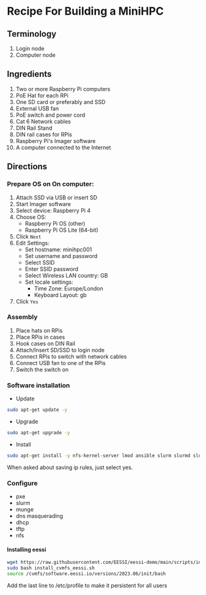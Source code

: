 # Recipe For Building a MiniHPC

## Terminology
1. Login node
1. Computer node

## Ingredients
1. Two or more Raspberry Pi computers
1. PoE Hat for each RPi
1. One SD card or preferably and SSD
1. External USB fan
1. PoE switch and power cord
1. Cat 6 Network cables
1. DIN Rail Stand
1. DIN rail cases for RPis
1. Raspberry Pi's Imager software
1. A computer connected to the Internet

## Directions
### Prepare OS on On computer:
1. Attach SSD via USB or insert SD
1. Start Imager software
1. Select device: Raspberry Pi 4
1. Choose OS:
	- Raspberry Pi OS (other)
	- Raspberry Pi OS Lite (64-bit)
1. Click `Next`
1. Edit Settings:
	- Set hostname: minihpc001
	- Set username and password
	- Select SSID
	- Enter SSID password
	- Select Wireless LAN country: GB
	- Set locale settings:
		- Time Zone: Europe/London
		- Keyboard Layout: gb
1. Click `Yes`

### Assembly
1. Place hats on RPis
1. Place RPis in cases
1. Hook cases on DIN Rail
1. Attach/Insert SD/SSD to login node
1. Connect RPis to switch with network cables
1. Connect USB fan to one of the RPis
1. Switch the switch on

### Software installation
- Update
```bash
sudo apt-get update -y
```
- Upgrade
```bash
sudo apt-get upgrade -y
```
- Install
```bash
sudo apt-get install -y nfs-kernel-server lmod ansible slurm slurmd slurm-client munge nmap nfs-common net-tools build-essential htop net-tools screen vim python3-pip slurm-wlm dnsmasq ntp ntpdate iptables-persistent
```
When asked about saving ip rules, just select yes.
### Configure
- pxe
- slurm
- munge
- dns masquerading
- dhcp
- tftp
- nfs

#### Installing eessi
```bash
wget https://raw.githubusercontent.com/EESSI/eessi-demo/main/scripts/install_cvmfs_eessi.sh
sudo bash install_cvmfs_eessi.sh
source /cvmfs/software.eessi.io/versions/2023.06/init/bash
```
Add the last line to /etc/profile to make it persistent for all users
